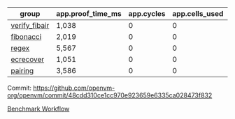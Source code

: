 | group | app.proof_time_ms | app.cycles | app.cells_used | leaf.proof_time_ms | leaf.cycles | leaf.cells_used |
| -- | -- | -- | -- | -- | -- | -- |
| [verify_fibair](https://github.com/openvm-org/openvm/blob/benchmark-results/benchmarks-pr/1872/verify_fibair-48cdd310ce1cc970e923659e6335ca028473f832.md) | 1,038 |  0 |  0 |- | - | - |
| [fibonacci](https://github.com/openvm-org/openvm/blob/benchmark-results/benchmarks-pr/1872/fibonacci-48cdd310ce1cc970e923659e6335ca028473f832.md) | 2,019 |  0 |  0 |- | - | - |
| [regex](https://github.com/openvm-org/openvm/blob/benchmark-results/benchmarks-pr/1872/regex-48cdd310ce1cc970e923659e6335ca028473f832.md) | 5,567 |  0 |  0 |- | - | - |
| [ecrecover](https://github.com/openvm-org/openvm/blob/benchmark-results/benchmarks-pr/1872/ecrecover-48cdd310ce1cc970e923659e6335ca028473f832.md) | 1,051 |  0 |  0 |- | - | - |
| [pairing](https://github.com/openvm-org/openvm/blob/benchmark-results/benchmarks-pr/1872/pairing-48cdd310ce1cc970e923659e6335ca028473f832.md) | 3,586 |  0 |  0 |- | - | - |


Commit: https://github.com/openvm-org/openvm/commit/48cdd310ce1cc970e923659e6335ca028473f832

[Benchmark Workflow](https://github.com/openvm-org/openvm/actions/runs/16358231722)
